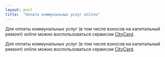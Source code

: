 ```yaml
---
layout: post
title:  "Оплата коммунальных услуг online"
---
```

Для оплаты коммунальных услуг (в том числе взносов на капитальный ремонт) online можно воспользоваться сервисом [CityCard](https://citycard.ru?referrer=57b857a12d6b9ded3b8b46d6).

<!--more-->

Для оплаты коммунальных услуг (в том числе взносов на капитальный ремонт) online можно воспользоваться сервисом [CityCard](https://citycard.ru?referrer=57b857a12d6b9ded3b8b46d6).